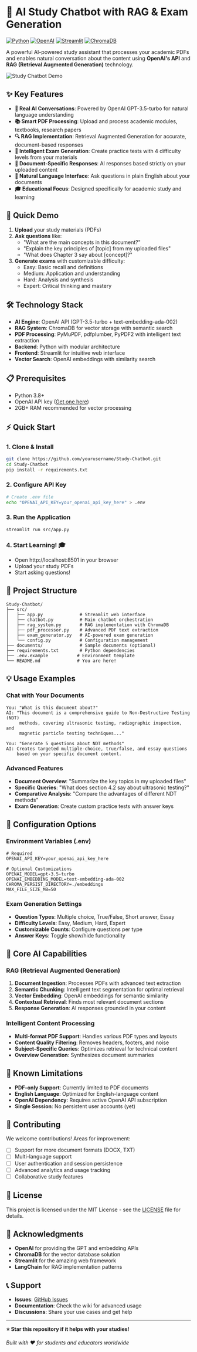 # 🤖 AI Study Chatbot with RAG & Exam Generation

[![Python](https://img.shields.io/badge/Python-3.8%2B-blue)](https://python.org)
[![OpenAI](https://img.shields.io/badge/OpenAI-GPT--3.5--turbo-green)](https://openai.com)
[![Streamlit](https://img.shields.io/badge/Streamlit-Web%20App-red)](https://streamlit.io)
[![ChromaDB](https://img.shields.io/badge/ChromaDB-Vector%20DB-orange)](https://chromadb.com)

A powerful AI-powered study assistant that processes your academic PDFs and enables natural conversation about the content using **OpenAI's API** and **RAG (Retrieval Augmented Generation)** technology.

![Study Chatbot Demo](https://img.shields.io/badge/Status-Production%20Ready-brightgreen)

## ✨ Key Features

- **🤖 Real AI Conversations**: Powered by OpenAI GPT-3.5-turbo for natural language understanding
- **📚 Smart PDF Processing**: Upload and process academic modules, textbooks, research papers
- **🔍 RAG Implementation**: Retrieval Augmented Generation for accurate, document-based responses
- **📝 Intelligent Exam Generation**: Create practice tests with 4 difficulty levels from your materials
- **🎯 Document-Specific Responses**: AI responses based strictly on your uploaded content
- **💬 Natural Language Interface**: Ask questions in plain English about your documents
- **🎓 Educational Focus**: Designed specifically for academic study and learning

## 🚀 Quick Demo

1. **Upload** your study materials (PDFs)
2. **Ask questions** like:
   - "What are the main concepts in this document?"
   - "Explain the key principles of [topic] from my uploaded files"
   - "What does Chapter 3 say about [concept]?"
3. **Generate exams** with customizable difficulty:
   - Easy: Basic recall and definitions
   - Medium: Application and understanding
   - Hard: Analysis and synthesis
   - Expert: Critical thinking and mastery

## 🛠️ Technology Stack

- **AI Engine**: OpenAI API (GPT-3.5-turbo + text-embedding-ada-002)
- **RAG System**: ChromaDB for vector storage with semantic search
- **PDF Processing**: PyMuPDF, pdfplumber, PyPDF2 with intelligent text extraction
- **Backend**: Python with modular architecture
- **Frontend**: Streamlit for intuitive web interface
- **Vector Search**: OpenAI embeddings with similarity search

## 📋 Prerequisites

- Python 3.8+
- OpenAI API key ([Get one here](https://platform.openai.com/api-keys))
- 2GB+ RAM recommended for vector processing

## ⚡ Quick Start

### 1. Clone & Install
```bash
git clone https://github.com/yourusername/Study-Chatbot.git
cd Study-Chatbot
pip install -r requirements.txt
```

### 2. Configure API Key
```bash
# Create .env file
echo "OPENAI_API_KEY=your_openai_api_key_here" > .env
```

### 3. Run the Application
```bash
streamlit run src/app.py
```

### 4. Start Learning! 🎓
- Open http://localhost:8501 in your browser
- Upload your study PDFs
- Start asking questions!

## 📁 Project Structure

```
Study-Chatbot/
├── src/
│   ├── app.py              # Streamlit web interface
│   ├── chatbot.py          # Main chatbot orchestration
│   ├── rag_system.py       # RAG implementation with ChromaDB
│   ├── pdf_processor.py    # Advanced PDF text extraction
│   ├── exam_generator.py   # AI-powered exam generation
│   └── config.py           # Configuration management
├── documents/              # Sample documents (optional)
├── requirements.txt        # Python dependencies
├── .env.example           # Environment template
└── README.md              # You are here!
```

## 💡 Usage Examples

### Chat with Your Documents
```
You: "What is this document about?"
AI: "This document is a comprehensive guide to Non-Destructive Testing (NDT) 
     methods, covering ultrasonic testing, radiographic inspection, and 
     magnetic particle testing techniques..."

You: "Generate 5 questions about NDT methods"
AI: Creates targeted multiple-choice, true/false, and essay questions
    based on your specific document content.
```

### Advanced Features
- **Document Overview**: "Summarize the key topics in my uploaded files"
- **Specific Queries**: "What does section 4.2 say about ultrasonic testing?"
- **Comparative Analysis**: "Compare the advantages of different NDT methods"
- **Exam Generation**: Create custom practice tests with answer keys

## 🔧 Configuration Options

### Environment Variables (.env)
```env
# Required
OPENAI_API_KEY=your_openai_api_key_here

# Optional Customizations
OPENAI_MODEL=gpt-3.5-turbo
OPENAI_EMBEDDING_MODEL=text-embedding-ada-002
CHROMA_PERSIST_DIRECTORY=./embeddings
MAX_FILE_SIZE_MB=50
```

### Exam Generation Settings
- **Question Types**: Multiple choice, True/False, Short answer, Essay
- **Difficulty Levels**: Easy, Medium, Hard, Expert
- **Customizable Counts**: Configure questions per type
- **Answer Keys**: Toggle show/hide functionality

## 🎯 Core AI Capabilities

### RAG (Retrieval Augmented Generation)
1. **Document Ingestion**: Processes PDFs with advanced text extraction
2. **Semantic Chunking**: Intelligent text segmentation for optimal retrieval
3. **Vector Embedding**: OpenAI embeddings for semantic similarity
4. **Contextual Retrieval**: Finds most relevant document sections
5. **Response Generation**: AI responses grounded in your content

### Intelligent Content Processing
- **Multi-format PDF Support**: Handles various PDF types and layouts
- **Content Quality Filtering**: Removes headers, footers, and noise
- **Subject-Specific Queries**: Optimizes retrieval for technical content
- **Overview Generation**: Synthesizes document summaries

## 🚨 Known Limitations

- **PDF-only Support**: Currently limited to PDF documents
- **English Language**: Optimized for English-language content
- **OpenAI Dependency**: Requires active OpenAI API subscription
- **Single Session**: No persistent user accounts (yet)

## 🤝 Contributing

We welcome contributions! Areas for improvement:

- [ ] Support for more document formats (DOCX, TXT)
- [ ] Multi-language support
- [ ] User authentication and session persistence
- [ ] Advanced analytics and usage tracking
- [ ] Collaborative study features

## 📄 License

This project is licensed under the MIT License - see the [LICENSE](LICENSE) file for details.

## 🙏 Acknowledgments

- **OpenAI** for providing the GPT and embedding APIs
- **ChromaDB** for the vector database solution
- **Streamlit** for the amazing web framework
- **LangChain** for RAG implementation patterns

## 📞 Support

- **Issues**: [GitHub Issues](https://github.com/yourusername/Study-Chatbot/issues)
- **Documentation**: Check the wiki for advanced usage
- **Discussions**: Share your use cases and get help

---

**⭐ Star this repository if it helps with your studies!**

*Built with ❤️ for students and educators worldwide*
